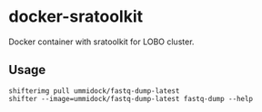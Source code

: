 # docker-sratoolkit

Docker container with sratoolkit for LOBO cluster.

Usage
-----

    shifterimg pull ummidock/fastq-dump-latest
    shifter --image=ummidock/fastq-dump-latest fastq-dump --help